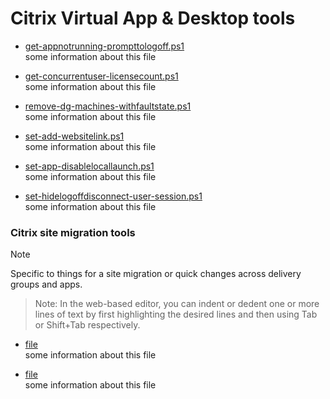 # Citrix Virtual App & Desktop tools
- [get-appnotrunning-prompttologoff.ps1](get-appnotrunning-prompttologoff.ps1) <br>
some information about this file
 
- [get-concurrentuser-licensecount.ps1](get-concurrentuser-licensecount.ps1) <br>
some information about this file

- [remove-dg-machines-withfaultstate.ps1]() <br>
some information about this file
  
- [set-add-websitelink.ps1]() <br>
some information about this file

- [set-app-disablelocallaunch.ps1]() <br>
some information about this file

- [set-hidelogoffdisconnect-user-session.ps1]() <br>
some information about this file

### Citrix site migration tools
> [!NOTE]
> Specific to things for a site migration or quick changes across delivery groups and apps.

> Note: In the web-based editor, you can indent or dedent one or more lines of text by first highlighting the desired lines and then using Tab or Shift+Tab respectively.

- [file]() <br>
some information about this file
 
- [file]() <br>
some information about this file
